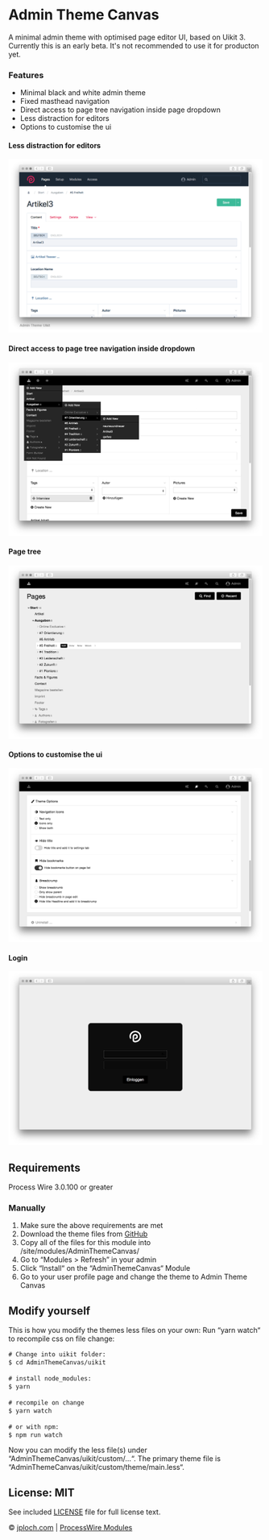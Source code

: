 # Admin Theme Canvas
A minimal admin theme with optimised page editor UI, based on Uikit 3. 
Currently this is an early beta. It's not recommended to use it for producton yet.

### Features

* Minimal black and white admin theme 
* Fixed masthead navigation
* Direct access to page tree navigation inside page dropdown 
* Less distraction for editors
* Options to customise the ui


#### Less distraction for editors
![alt text](https://raw.githubusercontent.com/jploch/AdminThemeCanvas/main/docs/images/edit.gif "Page edit screen")

#### Direct access to page tree navigation inside dropdown 
![alt text](https://raw.githubusercontent.com/jploch/AdminThemeCanvas/main/docs/images/nav.png "Navigation")

#### Page tree
![alt text](https://raw.githubusercontent.com/jploch/AdminThemeCanvas/main/docs/images/tree.png "Page Tree")

#### Options to customise the ui
![alt text](https://raw.githubusercontent.com/jploch/AdminThemeCanvas/main/docs/images/options.png "Options")

#### Login
![alt text](https://raw.githubusercontent.com/jploch/AdminThemeCanvas/main/docs/images/login.png "Login")


## Requirements

Process Wire 3.0.100 or greater

### Manually

1. Make sure the above requirements are met
2. Download the theme files from [GitHub](https://github.com/jploch/AdminThemeCanvas) 
3. Copy all of the files for this module into /site/modules/AdminThemeCanvas/
4. Go to “Modules > Refresh” in your admin
5. Click “Install“ on the “AdminThemeCanvas“ Module
6. Go to your user profile page and change the theme to Admin Theme Canvas


## Modify yourself

This is how you modify the themes less files on your own: Run “yarn watch“ to recompile css on file change:

	# Change into uikit folder:
	$ cd AdminThemeCanvas/uikit

	# install node_modules:
	$ yarn

	# recompile on change
	$ yarn watch

	# or with npm:
	$ npm run watch

Now you can modify the less file(s) under “AdminThemeCanvas/uikit/custom/…“.
The primary theme file is “AdminThemeCanvas/uikit/custom/theme/main.less“.


## License: MIT

See included [LICENSE](https://github.com/jploch/AdminThemeCanvas/blob/master/LICENSE) file for full license text.

© [jploch.com](https://www.janploch.de) | [ProcessWire Modules](https://modules.processwire.com/authors/jploch/)
